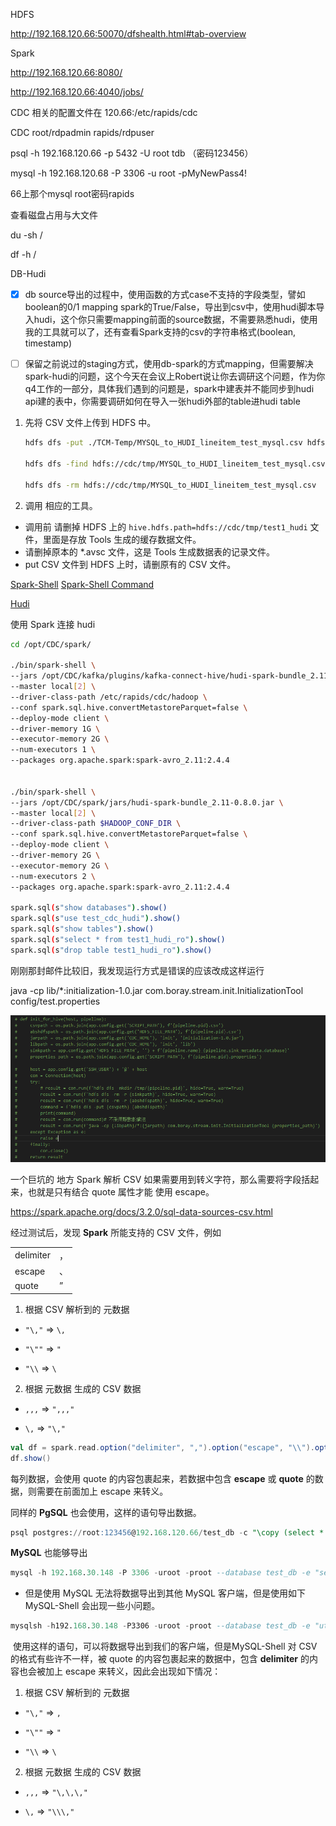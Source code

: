 HDFS

http://192.168.120.66:50070/dfshealth.html#tab-overview



Spark

http://192.168.120.66:8080/

http://192.168.120.66:4040/jobs/







CDC 相关的配置文件在 120.66:/etc/rapids/cdc

CDC root/rdpadmin   rapids/rdpuser

psql -h 192.168.120.66 -p 5432 -U root tdb （密码123456）

mysql -h 192.168.120.68 -P 3306 -u root -pMyNewPass4!

66上那个mysql root密码rapids



查看磁盘占用与大文件

du -sh /

df -h /



DB-Hudi

-   [x] db source导出的过程中，使用函数的方式case不支持的字段类型，譬如boolean的0/1 mapping spark的True/False，导出到csv中，使用hudi脚本导入hudi，这个你只需要mapping前面的source数据，不需要熟悉hudi，使用我的工具就可以了，还有查看Spark支持的csv的字符串格式(boolean, timestamp)
-   [ ] 保留之前说过的staging方式，使用db-spark的方式mapping，但需要解决spark-hudi的问题，这个今天在会议上Robert说让你去调研这个问题，作为你q4工作的一部分，具体我们遇到的问题是，spark中建表并不能同步到hudi api建的表中，你需要调研如何在导入一张hudi外部的table进hudi table



1.  先将 CSV 文件上传到 HDFS 中。

    ```sh
    hdfs dfs -put ./TCM-Temp/MYSQL_to_HUDI_lineitem_test_mysql.csv hdfs://cdc/tmp/
    
    hdfs dfs -find hdfs://cdc/tmp/MYSQL_to_HUDI_lineitem_test_mysql.csv
    
    hdfs dfs -rm hdfs://cdc/tmp/MYSQL_to_HUDI_lineitem_test_mysql.csv
    ```

    

2.  调用 相应的工具。

-   调用前 请删掉 HDFS 上的 `hive.hdfs.path=hdfs://cdc/tmp/test1_hudi` 文件，里面是存放 Tools 生成的缓存数据文件。
-   请删掉原本的 *.avsc 文件，这是 Tools 生成数据表的记录文件。
-   put CSV 文件到 HDFS 上时，请删原有的 CSV 文件。





[Spark-Shell](https://spark.apache.org/docs/latest/quick-start.html)   [Spark-Shell Command](https://spark.apache.org/docs/3.2.0/submitting-applications.html)

[Hudi](https://hudi.apache.org/docs/quick-start-guide/)

使用 Spark 连接 hudi

```sh
cd /opt/CDC/spark/

./bin/spark-shell \
--jars /opt/CDC/kafka/plugins/kafka-connect-hive/hudi-spark-bundle_2.11-0.8.0.jar \
--master local[2] \
--driver-class-path /etc/rapids/cdc/hadoop \
--conf spark.sql.hive.convertMetastoreParquet=false \
--deploy-mode client \
--driver-memory 1G \
--executor-memory 2G \
--num-executors 1 \
--packages org.apache.spark:spark-avro_2.11:2.4.4


./bin/spark-shell \
--jars /opt/CDC/spark/jars/hudi-spark-bundle_2.11-0.8.0.jar \
--master local[2] \
--driver-class-path $HADOOP_CONF_DIR \
--conf spark.sql.hive.convertMetastoreParquet=false \
--deploy-mode client \
--driver-memory 2G \
--executor-memory 2G \
--num-executors 2 \
--packages org.apache.spark:spark-avro_2.11:2.4.4

spark.sql(s"show databases").show()
spark.sql(s"use test_cdc_hudi").show()
spark.sql(s"show tables").show()
spark.sql(s"select * from test1_hudi_ro").show()
spark.sql(s"drop table test1_hudi_ro").show()
```






刚刚那封邮件比较旧，我发现运行方式是错误的应该改成这样运行

 java -cp lib/*:initialization-1.0.jar com.boray.stream.init.InitializationTool config/test.properties

![237691534126881416](Imgs-DB-Hudi/237691534126881416.png)





一个巨坑的 地方 Spark 解析 CSV 如果需要用到转义字符，那么需要将字段括起来，也就是只有结合 quote 属性才能 使用 escape。

https://spark.apache.org/docs/3.2.0/sql-data-sources-csv.html

经过测试后，发现 **Spark** 所能支持的 CSV 文件，例如

|           |      |
| --------- | ---- |
| delimiter | ，   |
| escape    | 、   |
| quote     | ”    |

1.  根据 CSV 解析到的 元数据

-   `"\,"` => `\,`

-   `"\""` => `"`

-   `"\\` => `\`

2.  根据 元数据 生成的 CSV 数据

-   `,,,` => `",,,"`

-   `\,` => `"\,"`


```scala
val df = spark.read.option("delimiter", ",").option("escape", "\\").option("quote", "\"").csv(path)
df.show()
```

每列数据，会使用 quote 的内容包裹起来，若数据中包含 **escape** 或 **quote** 的数据，则需要在前面加上 escape 来转义。

同样的 **PgSQL** 也会使用，这样的语句导出数据。

```sql
psql postgres://root:123456@192.168.120.66/test_db -c "\copy (select * from demo) to './demo_pgsql.csv' with DELIMITER ',' csv quote '\"' escape '\\' force quote *;"
```

**MySQL** 也能够导出

```sql
mysql -h 192.168.30.148 -P 3306 -uroot -proot --database test_db -e "select * from demo into outfile '/usr/local/download/demo_mysql.csv' fields terminated by ',' optionally enclosed by '\"' lines terminated by '\n'";
```





-   但是使用 MySQL 无法将数据导出到其他 MySQL 客户端，但是使用如下 MySQL-Shell 会出现一些小问题。

```sql
mysqlsh -h192.168.30.148 -P3306 -uroot -proot --database test_db -e "util.exportTable('demo','./demo_mysql.csv',{linesTerminatedBy:'\n',fieldsTerminatedBy:',',fieldsOptionallyEnclosed:true,fieldsEnclosedBy:'\"',fieldsEscapedBy:'\\\'})"
```

​    使用这样的语句，可以将数据导出到我们的客户端，但是MySQL-Shell 对 CSV 的格式有些许不一样，被 quote 的内容包裹起来的数据中，包含 **delimiter** 的内容也会被加上 escape 来转义，因此会出现如下情况：

1.  根据 CSV 解析到的 元数据

-   `"\,"` => `,`

-   `"\""` => `"`

-   `"\\` => `\`

2.  根据 元数据 生成的 CSV 数据

-   `,,,` => `"\,\,\,"`

-   `\,` => `"\\\,"`







